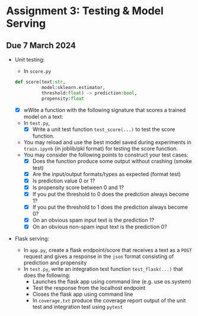 # Assignment 3: Testing & Model Serving

## Due 7 March 2024

- Unit testing:
  - In `score.py`

  ```python
  def score(text:str,
            model:sklearn.estimator, 
            threshold:float) -> prediction:bool, 
            propensity:float
  ```
  
  - [x] wWite a function with the following signature that scores a trained model on a text:
  - In `test.py`,
    - [x] Write a unit test function `test_score(...)` to test the score function.
  - You may reload and use the best model saved during experiments in `train.ipynb` (in joblib/pkl format) for testing the score function.
  - You may consider the following points to construct your test cases:
    - [x] Does the function produce some output without crashing (smoke test)
    - [x] Are the input/output formats/types as expected (format test)
    - [x] Is prediction value 0 or 1?
    - [x] Is propensity score between 0 and 1?
    - [x] If you put the threshold to 0 does the prediction always become 1?
    - [x] If you put the threshold to 1 does the prediction always become 0?
    - [x] On an obvious spam input text is the prediction 1?
    - [x] On an obvious non-spam input text is the prediction 0?
- Flask serving:
  - In `app.py`, create a flask endpoint/score that receives a text as a `POST` request and gives a response in the `json` format consisting of prediction and propensity
  - In `test.py`, write an integration test function `test_flask(...)` that does the following:
    - Launches the flask app using command line (e.g. use os.system)
    - Test the response from the localhost endpoint
    - Closes the flask app using command line
    - In `coverage.txt` produce the coverage report output of the unit test and integration test using `pytest`
